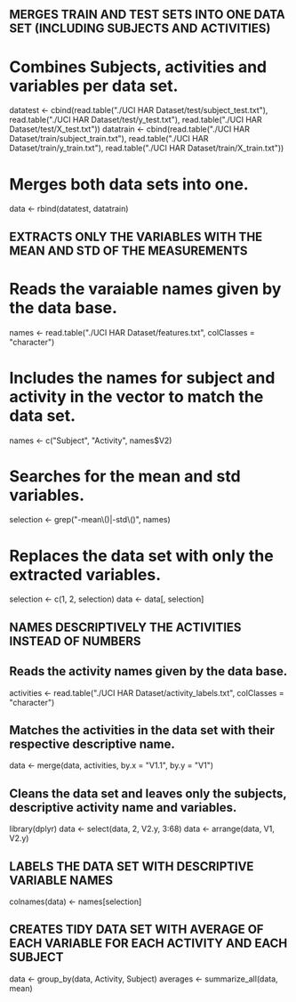 ## MERGES TRAIN AND TEST SETS INTO ONE DATA SET (INCLUDING SUBJECTS AND ACTIVITIES)
# Combines Subjects, activities and variables per data set.
datatest <- cbind(read.table("./UCI HAR Dataset/test/subject_test.txt"), read.table("./UCI HAR Dataset/test/y_test.txt"), read.table("./UCI HAR Dataset/test/X_test.txt"))
datatrain <- cbind(read.table("./UCI HAR Dataset/train/subject_train.txt"), read.table("./UCI HAR Dataset/train/y_train.txt"), read.table("./UCI HAR Dataset/train/X_train.txt"))
# Merges both data sets into one.
data <- rbind(datatest, datatrain)

## EXTRACTS ONLY THE VARIABLES WITH THE MEAN AND STD OF THE MEASUREMENTS
# Reads the varaiable names given by the data base.
names <- read.table("./UCI HAR Dataset/features.txt", colClasses = "character")
# Includes the names for subject and activity in the vector to match the data set.
names <- c("Subject", "Activity", names$V2)
# Searches for the mean and std variables.
selection <- grep("-mean\\()|-std\\()", names)
# Replaces the data set with only the extracted variables.
selection <- c(1, 2, selection)
data <- data[, selection]

## NAMES DESCRIPTIVELY THE ACTIVITIES INSTEAD OF NUMBERS
## Reads the activity names given by the data base.
activities <- read.table("./UCI HAR Dataset/activity_labels.txt", colClasses = "character")
## Matches the activities in the data set with their respective descriptive name.
data <- merge(data, activities, by.x = "V1.1", by.y = "V1")
## Cleans the data set and leaves only the subjects, descriptive activity name and variables.
library(dplyr)
data <- select(data, 2, V2.y, 3:68)
data <- arrange(data, V1, V2.y)

## LABELS THE DATA SET WITH DESCRIPTIVE VARIABLE NAMES
colnames(data) <- names[selection]

## CREATES TIDY DATA SET WITH AVERAGE OF EACH VARIABLE FOR EACH ACTIVITY AND EACH SUBJECT
data <- group_by(data, Activity, Subject)
averages <- summarize_all(data, mean)
